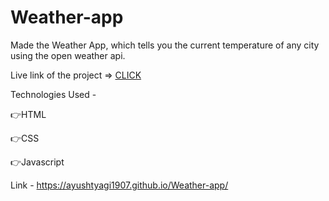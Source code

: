 # Weather-app

Made the Weather App, which tells you the current temperature of any city using the open weather api.

Live link of the project => [CLICK](https://ayushtyagi1907.github.io/Weather-app/)

Technologies Used -

👉HTML

👉CSS

👉Javascript

Link - https://ayushtyagi1907.github.io/Weather-app/
